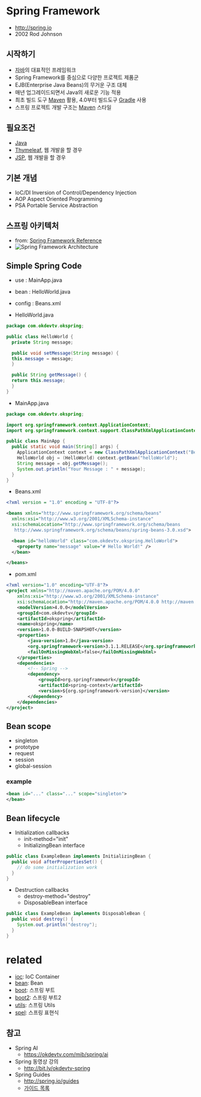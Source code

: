 # Spring Framework
- http://spring.io
- 2002 Rod Johnson

## 시작하기

- [자바](/mib/java)의 대표적인 프레임워크
- Spring Framework를 중심으로 다양한 프로젝트 제품군
- EJB(Enterprise Java Beans)의 무거운 구조 대체
- 매년 업그레이드되면서 Java의 새로운 기능 적용
- 최초 빌드 도구 [Maven](/mib/java/maven) 활용, 4.0부터 빌드도구 [Gradle](/mib/java/gradle) 사용
- 스프링 프로젝트 개발 구조는 [Maven](/mib/java/maven) 스타일

## 필요조건

- [Java](/mib/java)
- [Thymeleaf](/mib/spring/thymeleaf), 웹 개발을 할 경우
- [JSP](/mib/spring/jsp), 웹 개발을 할 경우
## 기본 개념

- IoC/DI Inversion of Control/Dependency Injection
- AOP Aspect Oriented Programming
- PSA Portable Service Abstraction

## 스프링 아키텍처

- from: [Spring Framework Reference](http://docs.spring.io/spring/docs/current/spring-framework-reference/htmlsingle/#spring-introduction)
- <img src="/images/spring/spring-overview.webp" alt="Spring Framework Architecture">

## Simple Spring Code
- use : MainApp.java
- bean : HelloWorld.java
- config : Beans.xml

- HelloWorld.java

```java
package com.okdevtv.okspring;

public class HelloWorld {
  private String message;

  public void setMessage(String message) {
  this.message = message;
  }

  public String getMessage() {
  return this.message;
  }
}
```

- MainApp.java

```java
package com.okdevtv.okspring;

import org.springframework.context.ApplicationContext;
import org.springframework.context.support.ClassPathXmlApplicationContext;

public class MainApp {
  public static void main(String[] args) {
    ApplicationContext context = new ClassPathXmlApplicationContext("Beans.xml");
    HelloWorld obj = (HelloWorld) context.getBean("helloWorld");
    String message = obj.getMessage();
    System.out.println("Your Message : " + message);
  }
}
```

- Beans.xml

```xml
<?xml version = "1.0" encoding = "UTF-8"?>

<beans xmlns="http://www.springframework.org/schema/beans"
  xmlns:xsi="http://www.w3.org/2001/XMLSchema-instance"
  xsi:schemaLocation="http://www.springframework.org/schema/beans
   http://www.springframework.org/schema/beans/spring-beans-3.0.xsd">

  <bean id="helloWorld" class="com.okdevtv.okspring.HelloWorld">
    <property name="message" value="# Hello World!" />
  </bean>

</beans>
```
- pom.xml

```xml
<?xml version="1.0" encoding="UTF-8"?>
<project xmlns="http://maven.apache.org/POM/4.0.0"
	xmlns:xsi="http://www.w3.org/2001/XMLSchema-instance"
	xsi:schemaLocation="http://maven.apache.org/POM/4.0.0 http://maven.apache.org/maven-v4_0_0.xsd">
	<modelVersion>4.0.0</modelVersion>
	<groupId>com.okdevtv</groupId>
	<artifactId>okspring</artifactId>
	<name>okspring</name>
	<version>1.0.0-BUILD-SNAPSHOT</version>
	<properties>
		<java-version>1.8</java-version>
		<org.springframework-version>3.1.1.RELEASE</org.springframework-version>
		<failOnMissingWebXml>false</failOnMissingWebXml>
	</properties>
	<dependencies>
		<!-- Spring -->
		<dependency>
			<groupId>org.springframework</groupId>
			<artifactId>spring-context</artifactId>
			<version>${org.springframework-version}</version>
		</dependency>
	</dependencies>
</project>
```

## Bean scope
- singleton
- prototype
- request
- session
- global-session

### example

```xml
<bean id="..." class="..." scope="singleton">
</bean>
```

## Bean lifecycle
- Initialization callbacks
  * init-method="init"
  * InitializingBean interface

```java
public class ExampleBean implements InitializingBean {
  public void afterPropertiesSet() {
    // do some initialization work
  }
}
```
- Destruction callbacks
  * destroy-method="destroy"
  * DisposableBean interface

```java
public class ExampleBean implements DisposableBean {
  public void destroy() {
    System.out.println("destroy");
  }
}
```

# related
- [ioc](/mib/spring/ioc): IoC Container
- [bean](/mib/spring/bean): Bean
- [boot](/mib/spring/boot): 스프링 부트
- [boot2](/mib/spring/boot2): 스프링 부트2
- [utils](/mib/spring/utils): 스프링 Utils
- [spel](/mib/spring/spel): 스프링 표현식

## 참고
- Spring AI
  - https://okdevtv.com/mib/spring/ai
- Spring 동영상 강의
  - http://bit.ly/okdevtv-spring
- Spring Guides
  - http://spring.io/guides
  - [가이드 목록](https://okky.kr/article/619099)
